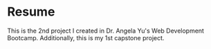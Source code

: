 # Resume

This is the 2nd project I created in Dr. Angela Yu's Web Development Bootcamp.
Additionally, this is my 1st capstone project.
